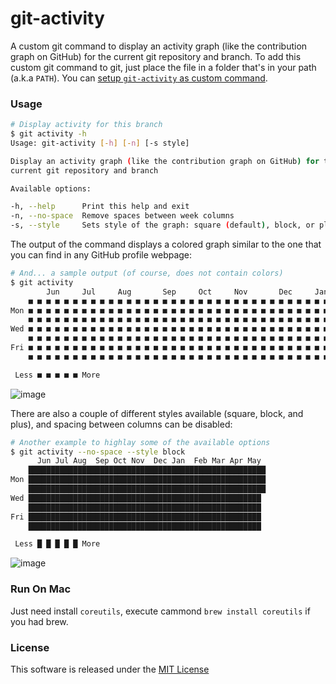 # git-activity

A custom git command to display an activity graph (like the contribution graph on GitHub) for the current git repository and branch. To add this custom git command to git, just place the file in a folder that's in your path (a.k.a `PATH`). You can [setup `git-activity` as custom command](https://github.com/aaossa/git-activity/wiki/Setup-'git-activity'-as-custom-command).

### Usage

```bash
# Display activity for this branch
$ git activity -h
Usage: git-activity [-h] [-n] [-s style]

Display an activity graph (like the contribution graph on GitHub) for the
current git repository and branch

Available options:

-h, --help      Print this help and exit
-n, --no-space  Remove spaces between week columns
-s, --style     Sets style of the graph: square (default), block, or plus
```

The output of the command displays a colored graph similar to the one that you can find in any GitHub profile webpage:

```bash
# And... a sample output (of course, does not contain colors)
$ git activity
        Jun     Jul     Aug       Sep     Oct     Nov       Dec     Jan       Feb     Mar     Apr     May     
    ■ ■ ■ ■ ■ ■ ■ ■ ■ ■ ■ ■ ■ ■ ■ ■ ■ ■ ■ ■ ■ ■ ■ ■ ■ ■ ■ ■ ■ ■ ■ ■ ■ ■ ■ ■ ■ ■ ■ ■ ■ ■ ■ ■ ■ ■ ■ ■ ■ ■ ■ ■ ■ 
Mon ■ ■ ■ ■ ■ ■ ■ ■ ■ ■ ■ ■ ■ ■ ■ ■ ■ ■ ■ ■ ■ ■ ■ ■ ■ ■ ■ ■ ■ ■ ■ ■ ■ ■ ■ ■ ■ ■ ■ ■ ■ ■ ■ ■ ■ ■ ■ ■ ■ ■ ■ ■ ■
    ■ ■ ■ ■ ■ ■ ■ ■ ■ ■ ■ ■ ■ ■ ■ ■ ■ ■ ■ ■ ■ ■ ■ ■ ■ ■ ■ ■ ■ ■ ■ ■ ■ ■ ■ ■ ■ ■ ■ ■ ■ ■ ■ ■ ■ ■ ■ ■ ■ ■ ■ ■ ■ 
Wed ■ ■ ■ ■ ■ ■ ■ ■ ■ ■ ■ ■ ■ ■ ■ ■ ■ ■ ■ ■ ■ ■ ■ ■ ■ ■ ■ ■ ■ ■ ■ ■ ■ ■ ■ ■ ■ ■ ■ ■ ■ ■ ■ ■ ■ ■ ■ ■ ■ ■ ■ ■ 
    ■ ■ ■ ■ ■ ■ ■ ■ ■ ■ ■ ■ ■ ■ ■ ■ ■ ■ ■ ■ ■ ■ ■ ■ ■ ■ ■ ■ ■ ■ ■ ■ ■ ■ ■ ■ ■ ■ ■ ■ ■ ■ ■ ■ ■ ■ ■ ■ ■ ■ ■ ■
Fri ■ ■ ■ ■ ■ ■ ■ ■ ■ ■ ■ ■ ■ ■ ■ ■ ■ ■ ■ ■ ■ ■ ■ ■ ■ ■ ■ ■ ■ ■ ■ ■ ■ ■ ■ ■ ■ ■ ■ ■ ■ ■ ■ ■ ■ ■ ■ ■ ■ ■ ■ ■
    ■ ■ ■ ■ ■ ■ ■ ■ ■ ■ ■ ■ ■ ■ ■ ■ ■ ■ ■ ■ ■ ■ ■ ■ ■ ■ ■ ■ ■ ■ ■ ■ ■ ■ ■ ■ ■ ■ ■ ■ ■ ■ ■ ■ ■ ■ ■ ■ ■ ■ ■ ■

 Less ■ ■ ■ ■ ■ More
```

![image](https://user-images.githubusercontent.com/10425834/170083409-9ac54a18-8de5-4a7d-8338-375d285e5547.png)

There are also a couple of different styles available (square, block, and plus), and spacing between columns can be disabled:

```bash
# Another example to highlay some of the available options
$ git activity --no-space --style block
      Jun Jul Aug  Sep Oct Nov  Dec Jan  Feb Mar Apr May 
    █████████████████████████████████████████████████████
Mon █████████████████████████████████████████████████████
    █████████████████████████████████████████████████████
Wed ████████████████████████████████████████████████████
    ████████████████████████████████████████████████████
Fri ████████████████████████████████████████████████████
    ████████████████████████████████████████████████████

 Less █ █ █ █ █ More
```

![image](https://user-images.githubusercontent.com/10425834/170083883-6145a11f-b6d8-490e-a751-45c2d6552698.png)

### Run On Mac

Just need install `coreutils`, execute cammond `brew install coreutils` if you had brew.

### License

This software is released under the [MIT License](https://opensource.org/licenses/MIT)
